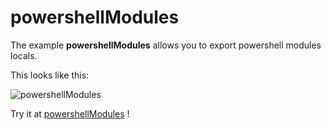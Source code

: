 # powershellModules

The example **powershellModules** allows you to export powershell modules locals.

This looks like this:

 ![powershellModules](/img/examples/powershellModules.png) 

Try it at <a href='/../automation/loadexample/powershellModules' target='_blank'>powershellModules</a> !



